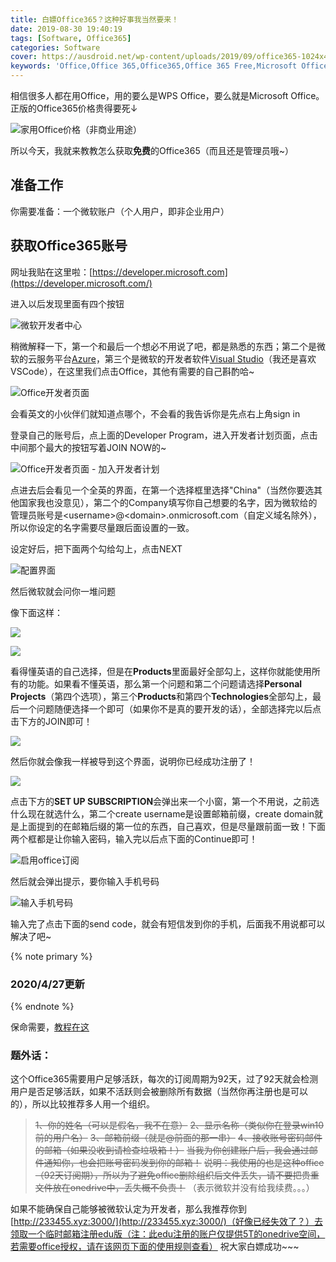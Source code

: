 ```yaml
---
title: 白嫖Office365？这种好事我当然要来！
date: 2019-08-30 19:40:19
tags: [Software, Office365]
categories: Software
cover: https://ausdroid.net/wp-content/uploads/2019/09/office365-1024x488.jpg
keywords: 'Office,Office 365,Office365,Office 365 Free,Microsoft Office'
---
```


相信很多人都在用Office，用的要么是WPS Office，要么就是Microsoft Office。正版的Office365价格贵得要死↓

![家用Office价格（非商业用途）](https://cdn1.tianli0.top/gh/Vikutorika/assets@master/Office365/office-tags.png)

所以今天，我就来教教怎么获取**免费**的Office365（而且还是管理员哦~）

## 准备工作

你需要准备：一个微软账户（个人用户，即非企业用户）



## 获取Office365账号

网址我贴在这里啦：[https://developer.microsoft.com](https://developer.microsoft.com/)

进入以后发现里面有四个按钮

![微软开发者中心](https://cdn1.tianli0.top/gh/Vikutorika/assets@master/Office365/Get-Started.png)

稍微解释一下，第一个和最后一个想必不用说了吧，都是熟悉的东西；第二个是微软的云服务平台[Azure](https://azure.microsoft.com/en-us/)，第三个是微软的开发者软件[Visual Studio](https://visualstudio.microsoft.com/)（我还是喜欢VSCode），在这里我们点击Office，其他有需要的自己斟酌哈~



![Office开发者页面](https://cdn1.tianli0.top/gh/Vikutorika/assets@master/Office365/office-start.png)



会看英文的小伙伴们就知道点哪个，不会看的我告诉你是先点右上角sign in

登录自己的账号后，点上面的Developer Program，进入开发者计划页面，点击中间那个最大的按钮写着JOIN NOW的~

![Office开发者页面 - 加入开发者计划](https://cdn1.tianli0.top/gh/Vikutorika/assets@master/Office365/office-join.png)



点进去后会看见一个全英的界面，在第一个选择框里选择"China"（当然你要选其他国家我也没意见），第二个的Company填写你自己想要的名字，因为微软给的管理员账号是\<username>@\<domain>.onmicrosoft.com（自定义域名除外），所以你设定的名字需要尽量跟后面设置的一致。

设定好后，把下面两个勾给勾上，点击NEXT

![配置界面](https://cdn1.tianli0.top/gh/Vikutorika/assets@master/Office365/office-signup.png)

然后微软就会问你一堆问题

像下面这样：

![](https://cdn1.tianli0.top/gh/Vikutorika/assets@master/Office365/office-Q1.png)

![](https://cdn1.tianli0.top/gh/Vikutorika/assets@master/Office365/office-Q2.png)

看得懂英语的自己选择，但是在**Products**里面最好全部勾上，这样你就能使用所有的功能。如果看不懂英语，那么第一个问题和第二个问题请选择**Personal Projects**（第四个选项），第三个**Products**和第四个**Technologies**全部勾上，最后一个问题随便选择一个即可（如果你不是真的要开发的话），全部选择完以后点击下方的JOIN即可！

![](https://cdn1.tianli0.top/gh/Vikutorika/assets@master/Office365/office-Answer.png)

然后你就会像我一样被导到这个界面，说明你已经成功注册了！

![](https://cdn1.tianli0.top/gh/Vikutorika/assets@master/Office365/office-subscription.png)

点击下方的**SET UP SUBSCRIPTION**会弹出来一个小窗，第一个不用说，之前选什么现在就选什么，第二个create username是设置邮箱前缀，create domain就是上面提到的在邮箱后缀的第一位的东西，自己喜欢，但是尽量跟前面一致！下面两个框都是让你输入密码，输入完以后点下面的Continue即可！

![启用office订阅](https://cdn1.tianli0.top/gh/Vikutorika/assets@master/Office365/office-console-signup.png)

然后就会弹出提示，要你输入手机号码

![输入手机号码](https://cdn1.tianli0.top/gh/Vikutorika/assets@master/Office365/office-console-phone.png)

输入完了点击下面的send code，就会有短信发到你的手机，后面我不用说都可以解决了吧~

{% note primary %}

### 2020/4/27更新

{% endnote %}

保命需要，[教程在这](/2020/04/27/Office365-Renew-Project/)

### 题外话：

这个Office365需要用户足够活跃，每次的订阅周期为92天，过了92天就会检测用户是否足够活跃，如果不活跃则会被删除所有数据（当然你再注册也是可以的），所以比较推荐多人用一个组织。

>~~1、你的姓名（可以是假名，我不在意）~~
~~2、显示名称（类似你在登录win10前的用户名）~~
~~3、邮箱前缀（就是@前面的那一串）~~
~~4、接收账号密码邮件的邮箱（如果没收到请检查垃圾箱！）~~
~~当我为你创建账户后，我会通过邮件通知你，也会把账号密码发到你的邮箱！~~
~~说明：我使用的也是这种office（92天订阅期），所以为了避免office删除组织后文件丢失，请不要把贵重文件放在onedrive中，丢失概不负责！~~
（表示微软并没有给我续费。。。）

如果不能确保自己能够被微软认定为开发者，那么我推荐你到[http://233455.xyz:3000/](http://233455.xyz:3000/)（好像已经失效了？）去领取一个临时邮箱注册edu版（注：此edu注册的账户仅提供5T的onedrive空间，若需要office授权，请在该网页下面的使用规则查看）
祝大家白嫖成功\~~~

